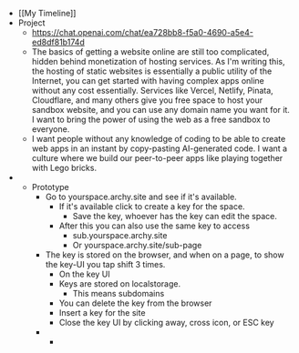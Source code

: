 - [[My Timeline]]
- Project
	- https://chat.openai.com/chat/ea728bb8-f5a0-4690-a5e4-ed8df81b174d
	- The basics of getting a website online are still too complicated, hidden
	   behind monetization of hosting services. As I'm writing this, the 
	  hosting of static websites is essentially a public utility of the 
	  Internet, you can get started with having complex apps online without 
	  any cost essentially. Services like Vercel, Netlify, Pinata, Cloudflare,
	   and many others give you free space to host your sandbox website, and 
	  you can use any domain name you want for it. I want to bring the power 
	  of using the web as a free sandbox to everyone.
	- I want people without any knowledge of coding to be able to create web 
	  apps in an instant by copy-pasting AI-generated code. I want a culture 
	  where we build our peer-to-peer apps like playing together with Lego 
	  bricks.
-
	- Prototype
		- Go to yourspace.archy.site and see if it's available.
			- If it's available click to create a key for the space.
				- Save the key, whoever has the key can edit the space.
			- After this you can also use the same key to access
				- sub.yourspace.archy.site
				- Or yourspace.archy.site/sub-page
		- The key is stored on the browser, and when on a page, to show the key-UI you tap shift 3 times.
			- On the key UI
			- Keys are stored on localstorage.
				- This means subdomains
			- You can delete the key from the browser
			- Insert a key for the site
			- Close the key UI by clicking away, cross icon, or ESC key
		-
			-